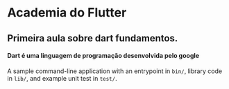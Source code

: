 # Academia do Flutter

## Primeira aula sobre dart fundamentos.

#### Dart é uma linguagem de programação desenvolvida pelo google


A sample command-line application with an entrypoint in `bin/`, library code
in `lib/`, and example unit test in `test/`.
